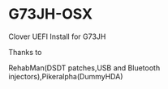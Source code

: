 # G73JH-OSX
Clover UEFI Install for G73JH

Thanks to

RehabMan(DSDT patches,USB and Bluetooth injectors),Pikeralpha(DummyHDA)
